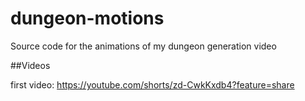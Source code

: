 # dungeon-motions
 Source code for the animations of my dungeon generation video

##Videos

first video: https://youtube.com/shorts/zd-CwkKxdb4?feature=share
